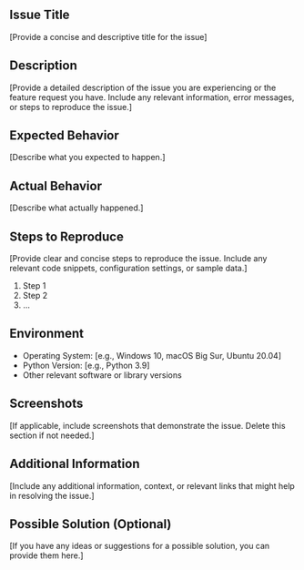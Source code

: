 ## Issue Title

[Provide a concise and descriptive title for the issue]

## Description

[Provide a detailed description of the issue you are experiencing or the feature request you have. Include any relevant information, error messages, or steps to reproduce the issue.]

## Expected Behavior

[Describe what you expected to happen.]

## Actual Behavior

[Describe what actually happened.]

## Steps to Reproduce

[Provide clear and concise steps to reproduce the issue. Include any relevant code snippets, configuration settings, or sample data.]

1. Step 1
2. Step 2
3. ...

## Environment

- Operating System: [e.g., Windows 10, macOS Big Sur, Ubuntu 20.04]
- Python Version: [e.g., Python 3.9]
- Other relevant software or library versions

## Screenshots

[If applicable, include screenshots that demonstrate the issue. Delete this section if not needed.]

## Additional Information

[Include any additional information, context, or relevant links that might help in resolving the issue.]

## Possible Solution (Optional)

[If you have any ideas or suggestions for a possible solution, you can provide them here.]

